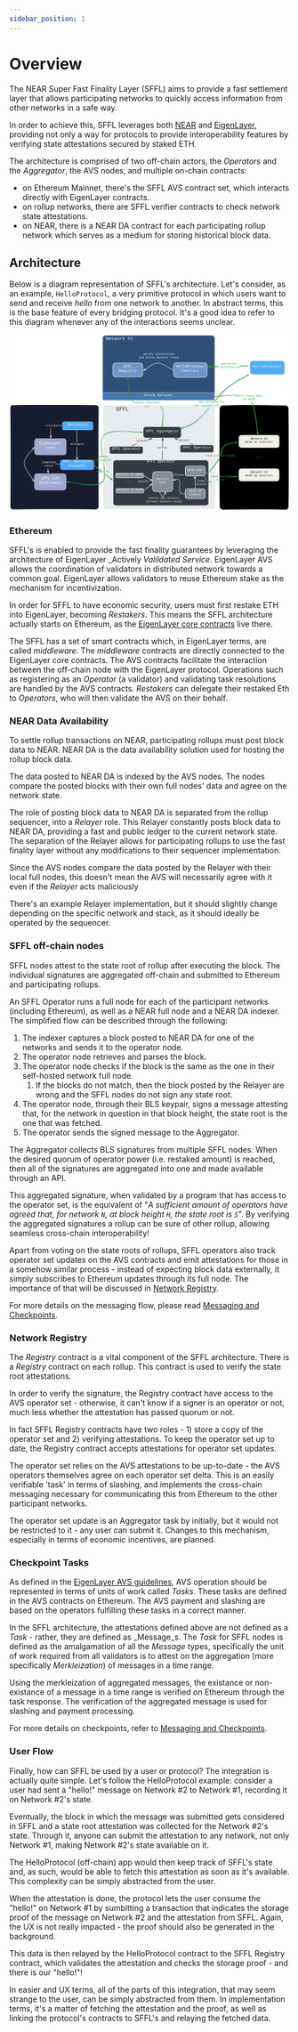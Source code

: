 ```yaml
---
sidebar_position: 1
---
```


# Overview

The NEAR Super Fast Finality Layer (SFFL) aims to provide a fast settlement
layer that allows participating networks to quickly access information from
other networks in a safe way.

In order to achieve this, SFFL leverages both [NEAR](https://near.org) and
[EigenLayer](https://www.eigenlayer.xyz), providing not only a way for
protocols to provide interoperability features by verifying state attestations
secured by staked ETH.

The architecture is comprised of two off-chain actors, the _Operators_ and the
_Aggregator_, the AVS nodes, and multiple on-chain contracts:

* on Ethereum Mainnet, there's the SFFL AVS contract set, which interacts
  directly with EigenLayer contracts.
* on rollup networks, there are SFFL verifier contracts to check
  network state attestations.
* on NEAR, there is a NEAR DA contract for each participating rollup network
  which serves as a medium for storing historical block data.

## Architecture

Below is a diagram representation of SFFL's architecture. Let's consider, as an
example, `HelloProtocol`, a very primitive protocol in which users want to send
and receive _hello_ from one network to another. In abstract terms, this is the
base feature of every bridging protocol. It's a good idea to refer to this
diagram whenever any of the interactions seems unclear.

![Full Architecture Overview](./img/full_architecture_overview.excalidraw.svg)

### Ethereum

SFFL's is enabled to provide the fast finality guarantees by leveraging the
architecture of EigenLayer \_Actively _Valildated Service_. EigenLayer AVS
allows the coordination of validators in distributed network towards a common
goal. EigenLayer allows validators to reuse Ethereum stake as the mechanism
for incentivization.

<!-- TODO: fix the last sentence -->

In order for SFFL to have economic security, users must first restake ETH into
EigenLayer, becoming _Restakers_. This means the SFFL architecture actually
starts on Ethereum, as the
[EigenLayer core contracts](https://github.com/Layr-Labs/eigenlayer-contracts/tree/dev/docs)
live there.

The SFFL has a set of smart contracts which, in EigenLayer terms, are called
_middleware_. The _middleware_ contracts are directly connected to the
EigenLayer core contracts. The AVS contracts facilitate the interaction between
the off-chain node with the EigenLayer protocol. Operations such as registering
as an _Operator_ (a validator) and validating task resolutions are handled by
the AVS contracts. _Restakers_ can delegate their restaked Eth to _Operators_,
who will then validate the AVS on their behalf.

### NEAR Data Availability

To settle rollup transactions on NEAR, participating rollups must post block
data to NEAR. NEAR DA is the data availability solution used for hosting the
rollup block data.

The data posted to NEAR DA is indexed by the AVS nodes. The nodes compare the
posted blocks with their own full nodes' data and agree on the network state.

The role of posting block data to NEAR DA is separated from the rollup
sequencer, into a _Relayer_ role. This Relayer constantly posts block data to
NEAR DA, providing a fast and public ledger to the current network state.
The separation of the Relayer allows for participating rollups to use the
fast finality layer without any modifications to their sequencer implementation.

Since the AVS nodes compare the data posted by the Relayer with their local
full nodes, this doesn't mean the AVS will necessarily agree with it even if 
the _Relayer_ acts maliciously

There's an example Relayer implementation, but it should slightly change
depending on the specific network and stack, as it should ideally be operated
by the sequencer.

### SFFL off-chain nodes

SFFL nodes attest to the state root of rollup after executing the block. The
individual signatures are aggregated off-chain and submitted to Ethereum and
participating rollups.

An SFFL Operator runs a full node for each of the participant networks
(including Ethereum), as well as a NEAR full node and a NEAR DA indexer. The
simplified flow can be described through the following:

1. The indexer captures a block posted to NEAR DA for one of the networks and
   sends it to the operator node.
1. The operator node retrieves and parses the block.
1. The operator node checks if the block is the same as the one in their
   self-hosted network full node.
   1. If the blocks do not match, then the block posted by the Relayer are
      wrong and the SFFL nodes do not sign any state root.
1. The operator node, through their BLS keypair, signs a message attesting
   that, for the network in question in that block height, the state root is the
   one that was fetched.
1. The operator sends the signed message to the Aggregator.

The Aggregator collects BLS signatures from multiple SFFL nodes. When
the desired quorum of operator power (i.e. restaked amount) is reached, then
all of the signatures are aggregated into one and made available through an
API.

This aggregated signature, when validated by a program that has access to the
operator set, is the equivalent of "_A sufficient amount of operators have
agreed that, for network `N`, at block height `H`, the state root is `S`_".
By verifying the aggregated signatures a rollup can be sure of other rollup,
allowing seamless cross-chain interoperability!

Apart from voting on the state roots of rollups, SFFL operators also track
operator set updates on the AVS contracts and emit attestations for those in a
somehow similar process - instead of expecting block data externally, it simply
subscribes to Ethereum updates through its full node. The importance of that
will be discussed in [Network Registry](#network-registry).

For more details on the messaging flow, please read
[Messaging and Checkpoints](./messaging_and_checkpoints.md).

### Network Registry

The _Registry_ contract is a vital component of the SFFL architecture.
There is a _Registry_ contract on each rollup. This contract is used to verify
the state root attestations.

In order to verify the signature, the Registry contract have access to the AVS
operator set - otherwise, it can't know if a signer is an operator or not, much
less whether the attestation has passed quorum or not.

In fact SFFL Registry contracts have two roles - 1) store a copy of the
operator set and 2) verifying attestations. To keep the operator set
up to date, the Registry contract accepts attestations for operator set updates.

The operator set relies on the AVS attestations to be
up-to-date - the AVS operators themselves agree on each operator set delta.
This is an easily verifiable 'task' in terms of slashing, and implements the
cross-chain messaging necessary for communicating this from Ethereum to the
other participant networks.

The operator set update is an Aggregator task by initially, but it would not be
restricted to it - any user can submit it. Changes to this mechanism,
especially in terms of economic incentives, are planned.

### Checkpoint Tasks

As defined in the [EigenLayer AVS guidelines](https://docs.eigenlayer.xyz/eigenlayer/avs-guides/first-steps-towards-designing-an-avs),
AVS operation should be represented in terms of units of work called _Tasks_.
These tasks are defined in the AVS contracts on Ethereum. The AVS payment and
slashing are based on the operators fulfilling these tasks in a correct manner.

In the SFFL architecture, the attestations defined above are not defined as a
_Task_ - rather, they are defined as \_Message_s. The _Task_ for SFFL nodes is
defined as the amalgamation of all the _Message_ types, specifically the unit
of work required from all validators is to attest on the aggregation
(more specifically _Merkleization_) of messages in a time range.

Using the merkleization of aggregated messages, the existance or non-existance
of a message in a time range is verified on Ethereum through the task response.
The verification of the aggregated message is used for slashing and payment
processing.

For more details on checkpoints, refer to
[Messaging and Checkpoints](./messaging_and_checkpoints.md).

### User Flow

Finally, how can SFFL be used by a user or protocol? The integration is
actually quite simple. Let's follow the HelloProtocol example: consider a user
had sent a "hello!" message on Network #2 to Network #1, recording it on
Network #2's state.

Eventually, the block in which the message was submitted gets considered in
SFFL and a state root attestation was collected for the Network #2's state.
Through it, anyone can submit the attestation to any network, not only Network
#1, making Network #2's state available on it.

The HelloProtocol (off-chain) app would then keep track of SFFL's state and,
as such, would be able to fetch this attestation as soon as it's available.
This complexity can be simply abstracted from the user.

When the attestation is done, the protocol lets the user consume the "hello!"
on Network #1 by sumbitting a transaction that indicates the storage proof
of the message on Network #2 and the attestation from SFFL. Again, the UX is
not really impacted - the proof should also be generated in the background.

This data is then relayed by the HelloProtocol contract to the SFFL Registry
contract, which validates the attestation and checks the storage proof - and
there is our "hello!"!

In easier and UX terms, all of the parts of this integration, that
may seem strange to the user, can be simply abstracted from them. In
implementation terms, it's a matter of fetching the attestation and the proof,
as well as linking the protocol's contracts to SFFL's and relaying the fetched
data.
